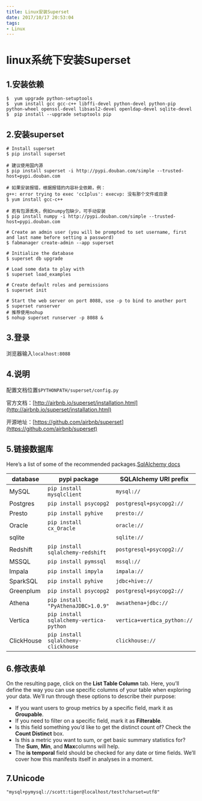 ```yaml
---
title: Linux安装Superset
date: 2017/10/17 20:53:04
tags:
- Linux
---
```

# linux系统下安装Superset

## 1.安装依赖

```shell
$  yum upgrade python-setuptools
$  yum install gcc gcc-c++ libffi-devel python-devel python-pip python-wheel openssl-devel libsasl2-devel openldap-devel sqlite-devel
$  pip install --upgrade setuptools pip
```

<!--more-->

## 2.安装superset

```shell
# Install superset
$ pip install superset

# 建议使用国内源
$ pip install superset -i http://pypi.douban.com/simple --trusted-host=pypi.douban.com

# 如果安装报错，根据报错的内容补全依赖，例：
g++: error trying to exec 'cc1plus': execvp: 没有那个文件或目录
$ yum install gcc-c++

# 若有包源丢失，例如numpy包缺少，可手动安装
$ pip install numpy -i http://pypi.douban.com/simple --trusted-host=pypi.douban.com

# Create an admin user (you will be prompted to set username, first and last name before setting a password)
$ fabmanager create-admin --app superset

# Initialize the database
$ superset db upgrade

# Load some data to play with
$ superset load_examples

# Create default roles and permissions
$ superset init

# Start the web server on port 8088, use -p to bind to another port
$ superset runserver
# 推荐使用nohup
$ nohup superset runserver -p 8088 &
```

## 3.登录

浏览器输入`localhost:8088`

## 4.说明

配置文档位置`$PYTHONPATH/superset/config.py`



官方文档：[http://airbnb.io/superset/installation.html](http://airbnb.io/superset/installation.html)

开源地址：[https://github.com/airbnb/superset](https://github.com/airbnb/superset)

## 5.链接数据库

Here’s a list of some of the recommended packages.[SqlAlchemy docs](http://docs.sqlalchemy.org/en/rel_1_0/core/engines.html#database-urls)

| database   | pypi package                            | SQLAlchemy URI prefix       |
| ---------- | --------------------------------------- | --------------------------- |
| MySQL      | `pip install mysqlclient`               | `mysql://`                  |
| Postgres   | `pip install psycopg2`                  | `postgresql+psycopg2://`    |
| Presto     | `pip install pyhive`                    | `presto://`                 |
| Oracle     | `pip install cx_Oracle`                 | `oracle://`                 |
| sqlite     |                                         | `sqlite://`                 |
| Redshift   | `pip install sqlalchemy-redshift`       | `postgresql+psycopg2://`    |
| MSSQL      | `pip install pymssql`                   | `mssql://`                  |
| Impala     | `pip install impyla`                    | `impala://`                 |
| SparkSQL   | `pip install pyhive`                    | `jdbc+hive://`              |
| Greenplum  | `pip install psycopg2`                  | `postgresql+psycopg2://`    |
| Athena     | `pip install "PyAthenaJDBC>1.0.9"`      | `awsathena+jdbc://`         |
| Vertica    | `pip install sqlalchemy-vertica-python` | `vertica+vertica_python://` |
| ClickHouse | `pip install sqlalchemy-clickhouse`     | `clickhouse://`             |

## 6.修改表单

On the resulting page, click on the **List Table Column** tab. Here, you’ll define the way you can use specific columns of your table when exploring your data. We’ll run through these options to describe their purpose:

- If you want users to group metrics by a specific field, mark it as **Groupable**.
- If you need to filter on a specific field, mark it as **Filterable**.
- Is this field something you’d like to get the distinct count of? Check the **Count Distinct** box.
- Is this a metric you want to sum, or get basic summary statistics for? The **Sum**, **Min**, and **Max**columns will help.
- The **is temporal** field should be checked for any date or time fields. We’ll cover how this manifests itself in analyses in a moment.

## 7.Unicode

```
"mysql+pymysql://scott:tiger@localhost/test?charset=utf8"
```